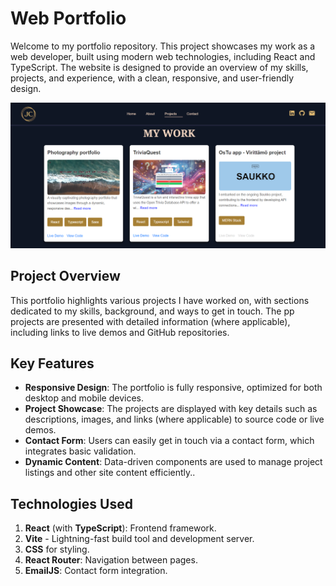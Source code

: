 # Web Portfolio

Welcome to my portfolio repository. This project showcases my work as a web developer, built using modern web technologies, including React and TypeScript. The website is designed to provide an overview of my skills, projects, and experience, with a clean, responsive, and user-friendly design.

                                     
![Projects page](/public/assets/desktop-view.png)

## Project Overview

This portfolio highlights various projects I have worked on, with sections dedicated to my skills, background, and ways to get in touch. The pp projects are presented with detailed information (where applicable), including links to live demos and GitHub repositories.

## Key Features

- **Responsive Design**: The portfolio is fully responsive, optimized for both desktop and mobile devices.
- **Project Showcase**: The projects are displayed with key details such as descriptions, images, and links (where applicable) to source code or live demos.
- **Contact Form**: Users can easily get in touch via a contact form, which integrates basic validation.
- **Dynamic Content**: Data-driven components are used to manage project listings and other site content efficiently..

## Technologies Used

1. **React** (with **TypeScript**): Frontend framework.
2. **Vite** - Lightning-fast build tool and development server.
3. **CSS** for styling.
4. **React Router**: Navigation between pages.
5. **EmailJS**: Contact form integration.
